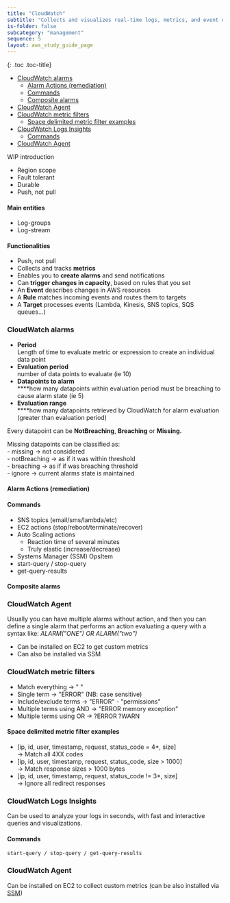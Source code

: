 ```yaml
---
title: "CloudWatch"
subtitle: "Collects and visualizes real-time logs, metrics, and event data"
is-folder: false
subcategory: "management"
sequence: 5
layout: aws_study_guide_page
---
```


{: .toc .toc-title}
- [CloudWatch alarms](#cloudwatch-alarms)
  - [Alarm Actions (remediation)](#alarm-actions-remediation)
  - [Commands](#commands)
  - [Composite alarms](#composite-alarms)
- [CloudWatch Agent](#cloudwatch-agent)
- [CloudWatch metric filters](#cloudwatch-metric-filters)
  - [Space delimited metric filter examples](#space-delimited-metric-filter-examples)
- [CloudWatch Logs Insights](#cloudwatch-logs-insights)
  - [Commands](#commands-1)
- [CloudWatch Agent](#cloudwatch-agent-1)

WIP introduction

* Region scope
* Fault tolerant
* Durable
* Push, not pull

#### Main entities

* Log-groups
* Log-stream

#### Functionalities

* Push, not pull
* Collects and tracks **metrics**
* Enables you to **create alarms** and send notifications
* Can **trigger changes in capacity**, based on rules that you set
* An **Event** describes changes in AWS resources
* A **Rule** matches incoming events and routes them to targets
* A **Target** processes events (Lambda, Kinesis, SNS topics, SQS queues...)

### CloudWatch alarms

* **Period**\
  Length of time to evaluate metric or expression to create an individual data point
* **Evaluation period**\
  number of data points to evaluate (ie 10)
* **Datapoints to alarm**\
  ****how many datapoints within evaluation period must be breaching to cause alarm state (ie 5)
* **Evaluation range**\
  ****how many datapoints retrieved by CloudWatch for alarm evaluation (greater than evaluation period)

Every datapoint can be **NotBreaching**, **Breaching** or **Missing.**

Missing datapoints can be classified as:\
\- missing -> not considered \
\- notBreaching -> as if it was within threshold\
\- breaching -> as if if was breaching threshold\
\- ignore -> current alarms state is maintained

#### Alarm Actions (remediation)

#### Commands

* SNS topics (email/sms/lambda/etc)
* EC2 actions  (stop/reboot/terminate/recover)
* Auto Scaling actions
  * Reaction time of several minutes
  * Truly elastic (increase/decrease)
* Systems Manager (SSM) OpsItem
* start-query / stop-query
* get-query-results

#### Composite alarms

### CloudWatch Agent

Usually you can have multiple alarms without action, and then you can define a single alarm that performs an action evaluating a query with a syntax like: _ALARM("ONE") OR ALARM("two")_

* Can be installed on EC2 to get custom metrics
* Can also be installed via SSM

### CloudWatch metric filters

* Match everything -> " "
* Single term -> "ERROR"    (NB: case sensitive)
* Include/exclude terms -> "ERROR" - "permissions"
* Multiple terms using AND -> "ERROR memory exception"
* Multiple terms using OR -> ?ERROR ?WARN

#### Space delimited metric filter examples

* \[ip, id, user, timestamp, request, status\_code = 4\*, size]\
  \-> Match all 4XX codes
* \[ip, id, user, timestamp, request, status\_code, size > 1000]\
  \-> Match response sizes > 1000 bytes
* \[ip, id, user, timestamp, request, status\_code != 3\*, size]\
  \-> Ignore all redirect responses

### CloudWatch Logs Insights

Can be used to analyze your logs in seconds, with fast and interactive queries and visualizations.

#### Commands

`start-query / stop-query / get-query-results`

### CloudWatch Agent

Can be installed on EC2 to collect custom metrics (can be also installed via [SSM](cloudformation-and-sam.md#aws-systems-manager))

